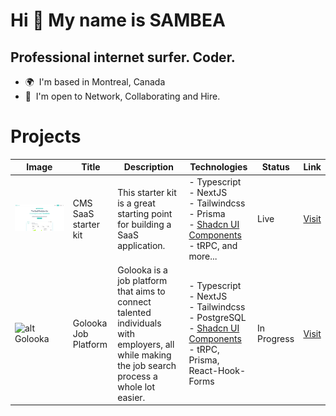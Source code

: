 Hi 👋 My name is SAMBEA
=============================

Professional internet surfer. Coder.
------------------------------------

*   🌍  I'm based in Montreal, Canada
*   🤝  I'm open to Network, Collaborating and Hire.


# Projects

| Image | Title          | Description          | Technologies                   | Status | Link                |
|-------|----------------|----------------------|--------------------------------|--------|---------------------|
| ![alt CMS SaaS Starter Kit](https://github.com/cmoleka/cms-saas-starter-kit/raw/dev/app/opengraph-image.png) | CMS SaaS starter kit     | This starter kit is a great starting point for building a SaaS application. | - Typescript <br> - NextJS <br> - Tailwindcss <br> - Prisma <br> - [Shadcn UI Components](https://ui.shadcn.com/) <br> - tRPC, and more... | Live | [Visit](https://cms-saas-starter-kit.vercel.app/) |
| ![alt Golooka](https://i.imgur.com/YByK1jQ.png) | Golooka Job Platform     | Golooka is a job platform that aims to connect talented individuals with employers, all while making the job search process a whole lot easier. | - Typescript <br> - NextJS <br> - Tailwindcss <br> - PostgreSQL <br> - [Shadcn UI Components](https://ui.shadcn.com/) <br> - tRPC, Prisma, React-Hook-Forms | In Progress | [Visit](https://www.golooka.com) |
